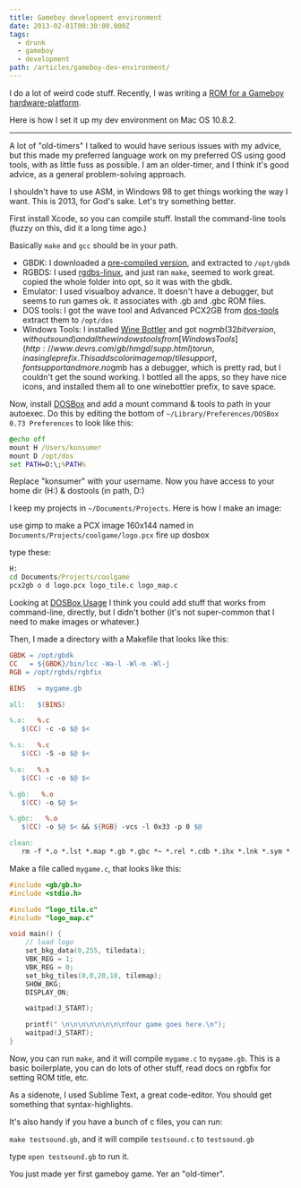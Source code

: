 ```yaml
---
title: Gameboy development environment
date: 2013-02-01T00:30:00.000Z
tags:
  - drunk
  - gameboy
  - development
path: /articles/gameboy-dev-environment/
---
```


I do a lot of weird code stuff.  Recently, I was writing a [ROM for a Gameboy hardware-platform](https://github.com/konsumer/dkart).

Here is how I set it up my dev environment on Mac OS 10.8.2.

---

A lot of "old-timers" I talked to would have serious issues with my advice, but this made my preferred language work on my preferred OS using good tools, with as little fuss as possible. I am an older-timer, and I think it's good advice, as a general problem-solving approach.

I shouldn't have to use ASM, in Windows 98 to get things working the way I want. This is 2013, for God's sake. Let's try something better.

First install Xcode, so you can compile stuff. Install the command-line tools (fuzzy on this, did it a long time ago.)

Basically `make` and `gcc` should be in your path.

*  GBDK: I downloaded a [pre-compiled version](http://www.rpgmaker.it/proflame/gbdk.zip), and extracted to `/opt/gbdk`
*  RGBDS: I used [rgdbs-linux](http://github.com/bentley/rgbds/), and just ran `make`, seemed to work great. copied the whole folder into opt, so it was with the gbdk.
*  Emulator: I used visualboy advance. It doesn't have a debugger, but seems to run games ok. it associates with .gb and .gbc ROM files.
*  DOS tools: I got the wave tool and Advanced PCX2GB from [dos-tools](http://www.yvan256.net/projects/gameboy) extract them to `/opt/dos`
*  Windows Tools: I installed [Wine Bottler](http://winebottler.kronenberg.org/) and got no$gmb (32bit version, without sound) and all the windows tools from [Windows Tools](http://www.devrs.com/gb/hmgd/supp.html) to run, in a single prefix. This adds color image map/tile support, font support and more. no$gmb has a debugger, which is pretty rad, but I couldn't get the sound working. I bottled all the apps, so they have nice icons, and installed them all to one winebottler prefix, to save space. 

Now, install [DOSBox](http://www.dosbox.com) and add a mount command & tools to path in your autoexec. Do this by editing the bottom of `~/Library/Preferences/DOSBox 0.73 Preferences` to look like this:

```bat
@echo off
mount H /Users/konsumer
mount D /opt/dos
set PATH=D:\;%PATH%
```

Replace "konsumer" with your username. Now you have access to your home dir (H:) & dostools (in path, D:)

I keep my projects in `~/Documents/Projects`. Here is how I make an image:

use gimp to make a PCX image 160x144 named in `Documents/Projects/coolgame/logo.pcx`
fire up dosbox

type these:

```bat
H:
cd Documents/Projects/coolgame
pcx2gb o d logo.pcx logo_tile.c logo_map.c
```

Looking at [DOSBox Usage](http://www.dosbox.com/wiki/Usage) I think you could add stuff that works from command-line, directly, but I didn't bother (it's not super-common that I need to make images or whatever.)

Then, I made a directory with a Makefile that looks like this:

```makefile
GBDK = /opt/gbdk
CC   = ${GBDK}/bin/lcc -Wa-l -Wl-m -Wl-j
RGB = /opt/rgbds/rgbfix

BINS   = mygame.gb

all:   $(BINS)

%.o:   %.c
   $(CC) -c -o $@ $<

%.s:   %.c
   $(CC) -S -o $@ $<

%.o:   %.s
   $(CC) -c -o $@ $<

%.gb:   %.o
   $(CC) -o $@ $<

%.gbc:   %.o
   $(CC) -o $@ $< && ${RGB} -vcs -l 0x33 -p 0 $@

clean:
   rm -f *.o *.lst *.map *.gb *.gbc *~ *.rel *.cdb *.ihx *.lnk *.sym *.asm
```

Make a file called `mygame.c`, that looks like this:

```c
#include <gb/gb.h>
#include <stdio.h>

#include "logo_tile.c"
#include "logo_map.c"

void main() {
    // load logo
    set_bkg_data(0,255, tiledata);
    VBK_REG = 1;
    VBK_REG = 0;
    set_bkg_tiles(0,0,20,18, tilemap);
    SHOW_BKG;
    DISPLAY_ON;

    waitpad(J_START);

    printf(" \n\n\n\n\n\n\n\nYour game goes here.\n");
    waitpad(J_START);
}
```

Now, you can run `make`, and it will compile `mygame.c` to `mygame.gb`. This is a basic boilerplate, you can do lots of other stuff, read docs on rgbfix for setting ROM title, etc.

As a sidenote, I used Sublime Text, a great code-editor. You should get something that syntax-highlights.

It's also handy if you have a bunch of c files, you can run:

`make testsound.gb`, and it will compile `testsound.c` to `testsound.gb`

type `open testsound.gb` to run it.

You just made yer first gameboy game. Yer an "old-timer".




